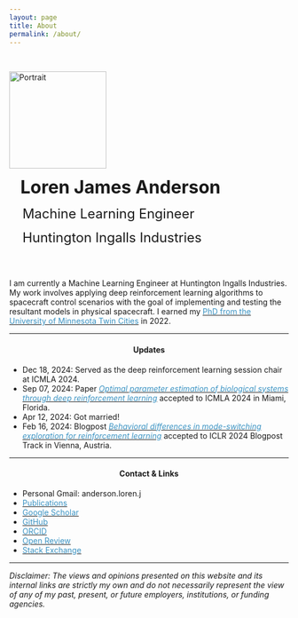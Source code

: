 ```yaml
---
layout: page
title: About
permalink: /about/
---
```


<style>
.align-middle {
   vertical-align: middle;
   display: inline-block;
 }
</style>
&nbsp;

<div>
  <img class="align-middle" src="https://external-content.duckduckgo.com/iu/?u=http%3A%2F%2Fdrive.google.com/uc?id=1f5WBwJlPHPYoNv_BjsbcD7V2W---ay7a" alt="Portrait" width="175">

  <span class="align-middle">
    <p><b>&nbsp;&nbsp;&nbsp;&nbsp;&nbsp;&nbsp;<font size="6">Loren James Anderson</font></b></p>
    <p>&nbsp;&nbsp;&nbsp;&nbsp;&nbsp;&nbsp;<font size="5">Machine Learning Engineer</font></p>
    <p>&nbsp;&nbsp;&nbsp;&nbsp;&nbsp;&nbsp;<font size="5">Huntington Ingalls Industries</font></p>
  </span>
</div>

&nbsp;

I am currently a Machine Learning Engineer at Huntington Ingalls Industries. My work involves applying deep reinforcement learning algorithms to spacecraft control scenarios with the goal of implementing and testing the resultant models in physical spacecraft. I earned my [<span style="color:rgb(058,147,195)">PhD from the University of Minnesota Twin Cities</span>](https://apps.grad.umn.edu/programs/doctoral_register.aspx?p=1052000) in 2022.

---
#### <center>Updates</center>

- Dec 18, 2024: Served as the deep reinforcement learning session chair at ICMLA 2024.
- Sep 07, 2024: Paper [<span style="color:rgb(058,147,195)">*Optimal parameter estimation of biological systems through deep reinforcement learning*</span>](https://ieeexplore.ieee.org/abstract/document/10903242/) accepted to ICMLA 2024 in Miami, Florida.
- Apr 12, 2024: Got married!
- Feb 16, 2024: Blogpost [<span style="color:rgb(058,147,195)">*Behavioral differences in mode-switching exploration for reinforcement learning*</span>](https://iclr-blogposts.github.io/2024/blog/mode-switching/) accepted to ICLR 2024 Blogpost Track in Vienna, Austria.

---
#### <center>Contact & Links</center>


- Personal Gmail: anderson.loren.j
- [<span style="color:rgb(058,147,195)">Publications</span>](https://lorenjanderson.github.io/research/)
- [<span style="color:rgb(058,147,195)">Google Scholar</span>](https://scholar.google.com/citations?user=pReM1U8AAAAJ&hl=en)
- [<span style="color:rgb(058,147,195)">GitHub</span>](https://github.com/LorenJAnderson)
- [<span style="color:rgb(058,147,195)">ORCID</span>](https://orcid.org/0000-0003-2978-2483) 
- [<span style="color:rgb(058,147,195)">Open Review</span>](https://openreview.net/profile?id=~Loren_James_Anderson1)
- [<span style="color:rgb(058,147,195)">Stack Exchange</span>](https://ai.stackexchange.com/users/37607/deepqzero)

---
*Disclaimer: The views and opinions presented on this website and its internal links are strictly my own and do not necessarily represent the view of any of my past, present, or future employers, institutions, or funding agencies.*
